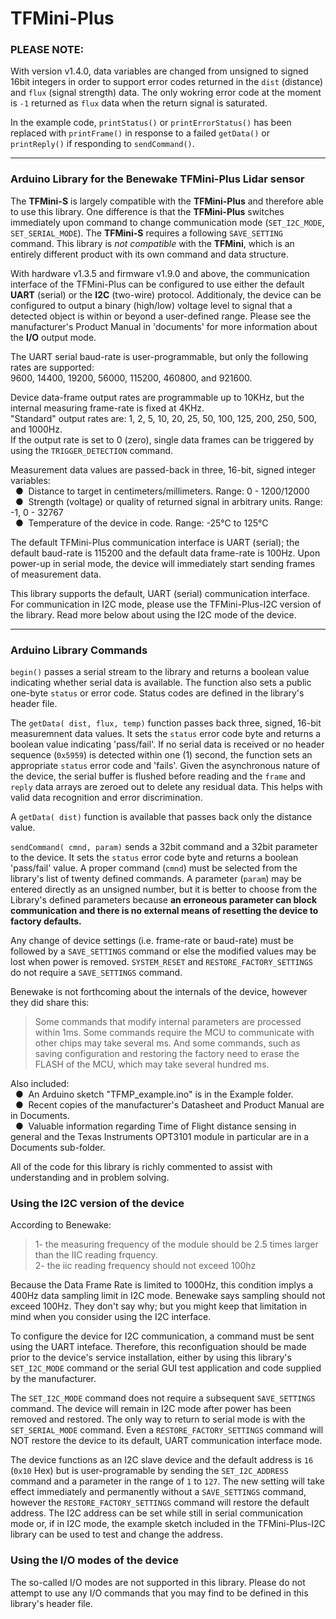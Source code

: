 # TFMini-Plus
### PLEASE NOTE:
With version v1.4.0, data variables are changed from unsigned to signed 16bit integers in order to support error codes returned in the `dist` (distance) and `flux` (signal strength) data.  The only wokring error code at the moment is `-1` returned as `flux` data when the return signal is saturated.

In the example code, `printStatus()` or `printErrorStatus()` has been replaced with `printFrame()` in response to a failed `getData()` or `printReply()` if responding to `sendCommand()`.
<hr />

### Arduino Library for the Benewake TFMini-Plus Lidar sensor

The **TFMini-S** is largely compatible with the **TFMini-Plus** and therefore able to use this library.  One difference is that the **TFMini-Plus** switches immediately upon command to change communication mode (`SET_I2C_MODE`, `SET_SERIAL_MODE`).  The **TFMini-S** requires a following `SAVE_SETTING` command.  This library is *not compatible* with the **TFMini**, which is an entirely different product with its own command and data structure.

With hardware v1.3.5 and firmware v1.9.0 and above, the communication interface of the TFMini-Plus can be configured to use either the default **UART** (serial) or the **I2C** (two-wire) protocol.  Additionaly, the device can be configured to output a binary (high/low) voltage level to signal that a detected object is within or beyond a user-defined range.  Please see the manufacturer's Product Manual in 'documents' for more information about the **I/O** output mode.

The UART serial baud-rate is user-programmable, but only the following rates are supported:
</br>9600, 14400, 19200, 56000, 115200, 460800, and 921600.<br>

Device data-frame output rates are programmable up to 10KHz, but the internal measuring frame-rate is fixed at 4KHz.
<br />"Standard" output rates are: 1, 2, 5, 10, 20, 25, 50, 100, 125, 200, 250, 500, and 1000Hz.
<br />If the output rate is set to 0 (zero), single data frames can be triggered by using the `TRIGGER_DETECTION` command.

Measurement data values are passed-back in three, 16-bit, signed integer variables:
<br />&nbsp;&nbsp;&#9679;&nbsp;  Distance to target in centimeters/millimeters. Range: 0 - 1200/12000
<br />&nbsp;&nbsp;&#9679;&nbsp;  Strength (voltage) or quality of returned signal in arbitrary units. Range: -1, 0 - 32767
<br />&nbsp;&nbsp;&#9679;&nbsp;  Temperature of the device in code. Range: -25°C to 125°C

The default TFMini-Plus communication interface is UART (serial); the default baud-rate is 115200 and the default data frame-rate is 100Hz.  Upon power-up in serial mode, the device will immediately start sending frames of measurement data.

This library supports the default, UART (serial) communication interface.  For communication in I2C mode, please use the TFMini-Plus-I2C version of the library.  Read more below about using the I2C mode of the device.
<hr />

### Arduino Library Commands
`begin()` passes a serial stream to the library and returns a boolean value indicating whether serial data is available. The function also sets a public one-byte `status` or error code.  Status codes are defined in the library's header file.

The `getData( dist, flux, temp)` function passes back three, signed, 16-bit measuremnent data values. It sets the `status` error code byte and returns a boolean value indicating 'pass/fail'.  If no serial data is received or no header sequence (`0x5959`) is detected within one (1) second, the function sets an appropriate `status` error code and 'fails'.  Given the asynchronous nature of the device, the serial buffer is flushed before reading and the `frame` and `reply` data arrays are zeroed out to delete any residual data.  This helps with valid data recognition and error discrimination.

A `getData( dist)` function is available that passes back only the distance value.

`sendCommand( cmnd, param)` sends a 32bit command and a 32bit parameter to the device.  It sets the `status` error code byte and returns a boolean 'pass/fail' value.  A proper command (`cmnd`) must be selected from the library's list of twenty defined commands.  A parameter (`param`) may be entered directly as an unsigned number, but it is better to choose from the Library's defined parameters because **an erroneous parameter can block communication and there is no external means of resetting the device to factory defaults.**

Any change of device settings (i.e. frame-rate or baud-rate) must be followed by a `SAVE_SETTINGS` command or else the modified values may be lost when power is removed.  `SYSTEM_RESET` and `RESTORE_FACTORY_SETTINGS` do not require a `SAVE_SETTINGS` command.

Benewake is not forthcoming about the internals of the device, however they did share this:
>Some commands that modify internal parameters are processed within 1ms.  Some commands require the MCU to communicate with other chips may take several ms.  And some commands, such as saving configuration and restoring the factory need to erase the FLASH of the MCU, which may take several hundred ms.

Also included:
<br />&nbsp;&nbsp;&#9679;&nbsp; An Arduino sketch "TFMP_example.ino" is in the Example folder.
<br />&nbsp;&nbsp;&#9679;&nbsp; Recent copies of the manufacturer's Datasheet and Product Manual are in Documents.
<br />&nbsp;&nbsp;&#9679;&nbsp; Valuable information regarding Time of Flight distance sensing in general and the Texas   Instruments OPT3101 module in particular are in a Documents sub-folder.

All of the code for this library is richly commented to assist with understanding and in problem solving.

### Using the I2C version of the device
According to Benewake:
>1- the measuring frequency of the module should be 2.5 times larger than the IIC reading frquency.
<br />2- the iic reading frequency should not exceed 100hz<br />

Because the Data Frame Rate is limited to 1000Hz, this condition implys a 400Hz data sampling limit in I2C mode.  Benewake says sampling should not exceed 100Hz.  They don't say why; but you might keep that limitation in mind when you consider using the I2C interface.

To configure the device for I2C communication, a command must be sent using the UART inteface.  Therefore, this reconfiguation should be made prior to the device's service installation, either by using this library's `SET_I2C_MODE` command or the serial GUI test application and code supplied by the manufacturer.

The `SET_I2C_MODE` command does not require a subsequent `SAVE_SETTINGS` command.  The device will remain in I2C mode after power has been removed and restored.  The only way to return to serial mode is with the `SET_SERIAL_MODE` command.  Even a `RESTORE_FACTORY_SETTINGS` command will NOT restore the device to its default, UART communication interface mode.

The device functions as an I2C slave device and the default address is `16` (`0x10` Hex) but is user-programable by sending the `SET_I2C_ADDRESS` command and a parameter in the range of `1` to `127`.  The new setting will take effect immediately and permanently without a `SAVE_SETTINGS` command, however the `RESTORE_FACTORY_SETTINGS` command will restore the default address.  The I2C address can be set while still in serial communication mode or, if in I2C mode, the example sketch included in the TFMini-Plus-I2C library can be used to test and change the address.

### Using the I/O modes of the device
The so-called I/O modes are not supported in this library.  Please do not attempt to use any I/O commands that you may find to be defined in this library's header file.
